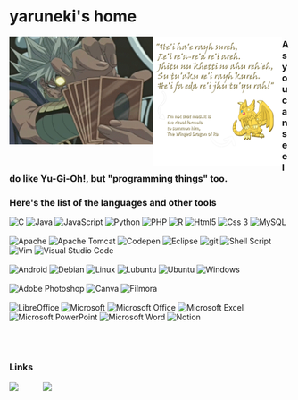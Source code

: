 # yaruneki's home

<img align="left" src="marik.gif" width="51%" height="auto" style="padding: 0 auto;">
<img align="left" src="quote_and_comment.png" width="46%" height="auto" style="padding: 0 auto;">

### As you can see I do like Yu-Gi-Oh!, but "programming things" too.
### Here's the list of the languages and other tools

<div>
  <img alt="C" src="https://img.shields.io/badge/c-%2300599C.svg?style=for-the-badge&logo=c&logoColor=white&style=flat-square" />
  <img alt="Java" src="https://img.shields.io/badge/java-%23ED8B00.svg?style=for-the-badge&logo=java&logoColor=white&style=flat-square" />
  <img alt="JavaScript" src="https://img.shields.io/badge/javascript-%23323330.svg?style=for-the-badge&logo=javascript&logoColor=%23F7DF1E&style=flat-square" />
  <img alt="Python" src="https://img.shields.io/badge/python-3670A0?style=for-the-badge&logo=python&logoColor=ffdd54&style=flat-square" />
  <img alt="PHP" src="https://img.shields.io/badge/php-%23777BB4.svg?style=for-the-badge&logo=php&logoColor=white&style=flat-square" />
  <img alt="R" src="https://img.shields.io/badge/r-%23276DC3.svg?style=for-the-badge&logo=r&logoColor=white&style=flat-square" />
  <img alt="Html5" src="https://img.shields.io/badge/html5-%23E34F26.svg?style=for-the-badge&logo=html5&logoColor=white&style=flat-square" />
  <img alt="Css 3" src="https://img.shields.io/badge/css3-%231572B6.svg?style=for-the-badge&logo=css3&logoColor=white&style=flat-square" />
  <img alt="MySQL" src="https://img.shields.io/badge/mysql-%2300f.svg?style=for-the-badge&logo=mysql&logoColor=white&style=flat-square" />
  <br><br>
  <img alt="Apache" src="https://img.shields.io/badge/apache-%23D42029.svg?style=for-the-badge&logo=apache&logoColor=white&style=flat-square" />
  <img alt="Apache Tomcat" src="https://img.shields.io/badge/apache%20tomcat-%23F8DC75.svg?style=for-the-badge&logo=apache-tomcat&logoColor=black&style=flat-square" />
  <img alt="Codepen" src="https://img.shields.io/badge/Codepen-000000?style=for-the-badge&logo=codepen&logoColor=white&style=flat-square" />
  <img alt="Eclipse" src="https://img.shields.io/badge/Eclipse-FE7A16.svg?style=for-the-badge&logo=Eclipse&logoColor=white&style=flat-square" />
  <img alt="git" src="https://img.shields.io/badge/git-%23F05033.svg?style=for-the-badge&logo=git&logoColor=white&style=flat-square" />
  <img alt="Shell Script" src="https://img.shields.io/badge/shell_script-%23121011.svg?style=for-the-badge&logo=gnu-bash&logoColor=white)&style=flat-square" />
  <img alt="Vim" src="https://img.shields.io/badge/VIM-%2311AB00.svg?style=for-the-badge&logo=vim&logoColor=white&style=flat-square" />
  <img alt="Visual Studio Code" src="https://img.shields.io/badge/Visual%20Studio%20Code-0078d7.svg?style=for-the-badge&logo=visual-studio-code&logoColor=white&style=flat-square" />
  <br><br>
    <img alt="Android" src="https://img.shields.io/badge/Android-3DDC84?style=for-the-badge&logo=android&logoColor=white&style=flat-square" />
  <img alt="Debian" src="https://img.shields.io/badge/Debian-D70A53?style=for-the-badge&logo=debian&logoColor=white&style=flat-square" />
  <img alt="Linux" src="https://img.shields.io/badge/Linux-FCC624?style=for-the-badge&logo=linux&logoColor=black&style=flat-square" />
    <img alt="Lubuntu" src="https://img.shields.io/badge/-Lubuntu-%230065C2?style=for-the-badge&logo=lubuntu&logoColor=white&style=flat-square" />
  <img alt="Ubuntu" src="https://img.shields.io/badge/Ubuntu-E95420?style=for-the-badge&logo=ubuntu&logoColor=white&style=flat-square" />
  <img alt="Windows" src="https://img.shields.io/badge/Windows-0078D6?style=for-the-badge&logo=windows&logoColor=white&style=flat-square" />
<br><br>
  <img alt="Adobe Photoshop" src="https://img.shields.io/badge/adobe%20photoshop-%2331A8FF.svg?style=for-the-badge&logo=adobe%20photoshop&logoColor=white&style=flat-square" />
  <img alt="Canva" src="https://img.shields.io/badge/Canva-%2300C4CC.svg?style=for-the-badge&logo=Canva&logoColor=white&style=flat-square" />
  <img alt="Filmora" src="https://img.shields.io/badge/Filmora-0078D4?style=for-the-badge&logo=filmora&logoColor=white&style=flat-square" />
  <br><br>
  <img alt="LibreOffice" src="https://img.shields.io/badge/LibreOffice-%2318A303?style=for-the-badge&logo=LibreOffice&logoColor=white&style=flat-square" />
  <img alt="Microsoft" src="https://img.shields.io/badge/Microsoft-0078D4?style=for-the-badge&logo=microsoft&logoColor=white&style=flat-square" />
  <img alt="Microsoft Office" src="https://img.shields.io/badge/Microsoft_Office-D83B01?style=for-the-badge&logo=microsoft-office&logoColor=white&style=flat-square" />
  <img alt="Microsoft Excel" src="https://img.shields.io/badge/Microsoft_Excel-217346?style=for-the-badge&logo=microsoft-excel&logoColor=white&style=flat-square" />
  <img alt="Microsoft PowerPoint" src="https://img.shields.io/badge/Microsoft_PowerPoint-B7472A?style=for-the-badge&logo=microsoft-powerpoint&logoColor=white&style=flat-square" />
  <img alt="Microsoft Word" src="https://img.shields.io/badge/Microsoft_Word-2B579A?style=for-the-badge&logo=microsoft-word&logoColor=white&style=flat-square" />
  <img alt="Notion" src="https://img.shields.io/badge/Notion-0f0f0f?&style=for-the-badge&logo=Notion&logoColor=white&style=flat-square" />
</div>

<br><br>

### Links

<a href="https://discordapp.com/users/528235218600067083">
  <img align="left" width="50px" src="https://www.pngall.com/wp-content/uploads/13/Discord-Logo-PNG-Picture.png" style="padding-right: 10px;" />
</a>

<a href="https://steamcommunity.com/id/yaruneki/">
  <img align="left" width="50px" src="https://cdn.iconscout.com/icon/free/png-256/free-steam-4069942-3365461.png?f=webp"/>
</a>
